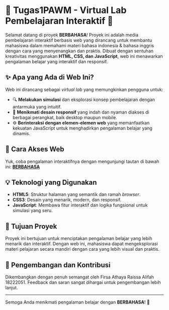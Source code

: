 # 🌟 Tugas1PAWM - Virtual Lab Pembelajaran Interaktif 🌟

Selamat datang di proyek **BERBAHASA**! Proyek ini adalah media pembelajaran interaktif berbasis web yang dirancang untuk membantu mahasiswa dalam memahami materi bahasa indonesia & bahasa inggris dengan cara yang menyenangkan dan praktis. Dibuat dengan sentuhan kreativitas menggunakan **HTML, CSS, dan JavaScript**, web ini menawarkan pengalaman belajar yang interaktif dan responsif.

## ✨ Apa yang Ada di Web Ini?
Web ini dirancang sebagai *virtual lab* yang memungkinkan pengguna untuk:
- 🔍 **Melakukan simulasi** dan eksplorasi konsep pembelajaran dengan antarmuka yang intuitif.
- 🎨 **Menikmati desain responsif** yang indah dan nyaman diakses di berbagai perangkat, baik desktop maupun mobile.
- ⚙️ **Berinteraksi dengan elemen-elemen web** yang memanfaatkan kekuatan JavaScript untuk menghadirkan pengalaman belajar yang dinamis.

## 🚀 Cara Akses Web
Yuk, coba pengalaman interaktifnya dengan mengunjungi tautan di bawah ini:
**[BERBAHASA](https://firsaaa.github.io/Tugas1PAWM/index.html)**

## 💡 Teknologi yang Digunakan
- **HTML5**: Struktur halaman yang semantik dan ramah *browser*.
- **CSS3**: Desain yang menarik, modern, dan responsif.
- **JavaScript**: Membawa fitur interaktif dan logika fungsional untuk simulasi yang seru.

## 🎯 Tujuan Proyek
Proyek ini bertujuan untuk menciptakan pengalaman belajar yang lebih menarik dan interaktif. Dengan web ini, mahasiswa dapat mengeksplorasi materi pelajaran secara mandiri dengan cara yang lebih visual dan praktis.

## 🔧 Pengembangan dan Kontribusi
Dikembangkan dengan penuh semangat oleh Firsa Athaya Raissa Alifah 18222051. Feedback dan saran sangat dihargai untuk pengembangan lebih lanjut. 

---

Semoga Anda menikmati pengalaman belajar dengan **BERBAHASA**! 🌱
